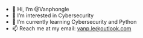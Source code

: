 - 👋 Hi, I’m @Vanphongle
- 👀 I’m interested in Cybersecurity
- 🌱 I’m currently learning Cybersecurity and Python
- 📫 Reach me at my email: vanp.le@outlook.com

<!---
Vanphongle/Vanphongle is a ✨ special ✨ repository because its `README.md` (this file) appears on your GitHub profile.
You can click the Preview link to take a look at your changes.
--->

